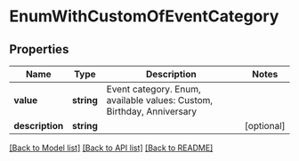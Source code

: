 # EnumWithCustomOfEventCategory

## Properties
Name | Type | Description | Notes
------------ | ------------- | ------------- | -------------
**value** | **string** | Event category. Enum, available values: Custom, Birthday, Anniversary | 
**description** | **string** |  | [optional] 



[[Back to Model list]](README.md#documentation-for-models) [[Back to API list]](README.md#documentation-for-api-endpoints) [[Back to README]](README.md)


